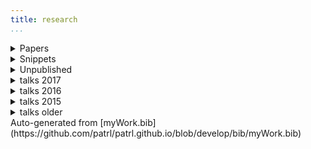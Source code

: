 ```yaml
---
title: research 
...
```


<details>
<summary class="podkova f3 ttu tracked cl-effect-1 link dim">Papers</summary>

<!-- @lenlsPaper18 -->
@paper17jos <a href="https://patrl.keybase.pub/papers/PoRs.pdf"><i class="far fa-file-pdf" aria-hidden="true"></i></a>

@paper16nels <a href="https://patrl.keybase.pub/papers/nels46.pdf"><i class="far fa-file-pdf" aria-hidden="true"></i></a>

@paper16salt <a href="https://patrl.keybase.pub/papers/saltpaper.pdf"><i class="far fa-file-pdf" aria-hidden="true"></i></a>

@paper16sub <a href="https://patrl.keybase.pub/papers/SuB20.pdf"><i class="far fa-file-pdf" aria-hidden="true"></i></a>

@paper16cls <a href="https://patrl.keybase.pub/papers/cls52proceedings.pdf"><i class="far fa-file-pdf" aria-hidden="true"></i></a>

@paper16wccfl <a href="https://patrl.keybase.pub/papers/wccfl-draft.pdf"><i class="far fa-file-pdf" aria-hidden="true"></i></a>

@paper15cls <a href="https://patrl.keybase.pub/papers/cls49proceedings.pdf"><i class="far fa-file-pdf" aria-hidden="true"></i></a>

</details>


<details>

<summary class="podkova f3 ttu tracked cl-effect-1 link dim">Snippets</Summary>

@snippet18collectivePred <a href="https://patrl.keybase.pub/snippets/collectivePredSnippet.pdf"><i class="far fa-file-pdf" aria-hidden="true"></i></a>

@snippet17 <a href="https://patrl.keybase.pub/snippets/snippet-superiority.pdf"><i class="far fa-file-pdf" aria-hidden="true"></i></a>

@snippet15 <a href="https://patrl.keybase.pub/snippets/snippet.pdf"><i class="far fa-file-pdf" aria-hidden="true"></i></a>

@snippet17tense <a href="https://patrl.keybase.pub/snippets/tenseSnippet_v1.pdf"><i class="far fa-file-pdf" aria-hidden="true"></i></a>


</details>

<details>
<summary class="podkova f3 ttu tracked cl-effect-1 link dim">Unpublished</summary>

@unpub17thesis

@unpub13thesis

@unpub12thesis

</details>

<details>
<summary class="podkova f3 ttu tracked cl-effect-1 link dim">talks 2017</summary>

@talk17lenls

@talk17zas

</details>

<details>
<summary class="podkova f3 ttu tracked cl-effect-1 link dim">talks 2016</summary>

@talk16igg

@talk16console

</details>

<details>
<summary class="podkova f3 ttu tracked cl-effect-1 link dim">talks 2015</summary>

@poster15glow

@talk15wccfl

@talk15egg

@talk15ucl

@talk15ellipsis

@poster15salt

@talk15lsd

@talk15cam

</details>

<details>
<summary class="podkova f3 ttu tracked cl-effect-1 link dim">talks older</summary>

@talk14lagb

@poster14salt

@talk13mfil

@talk13mfilSolo

@talk13edin

@poster13

@talk13edinws

@talk13cls

@talk12edin

</details>

<div class="pt2">
Auto-generated from [myWork.bib](https://github.com/patrl/patrl.github.io/blob/develop/bib/myWork.bib)
</div>

